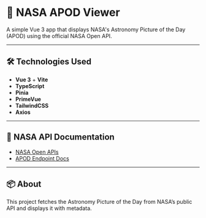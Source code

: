 # 🌌 NASA APOD Viewer

A simple Vue 3 app that displays NASA's Astronomy Picture of the Day (APOD) using the official NASA Open API.

---

## 🛠 Technologies Used

- **Vue 3** + **Vite**
- **TypeScript**
- **Pinia** 
- **PrimeVue**
- **TailwindCSS**
- **Axios**

---

## 🔗 NASA API Documentation

- [NASA Open APIs](https://api.nasa.gov/)
- [APOD Endpoint Docs](https://api.nasa.gov/#apod)

---

## 📦 About

This project fetches the Astronomy Picture of the Day from NASA’s public API and displays it with metadata.

